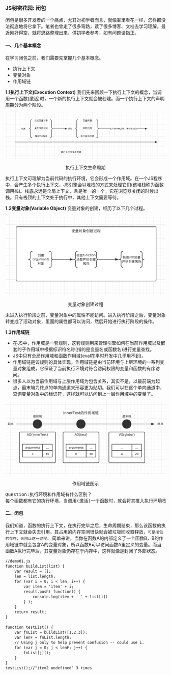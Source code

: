 ﻿### JS秘密花园: 闭包
闭包是很多开发者的一个痛点，尤其对初学者而言，就像雾里看花一样，怎样都没法彻底地将它拿下。笔者也曾走了很多弯路，读了很多博客、文档去学习理解。最近刚好得空，就将思路整理出来，供初学者参考，如有问题请指正。
#### 一、几个基本概念
在学习闭包之前，我们需要先掌握几个基本概念。

- 执行上下文
- 变量对象
- 作用域链

**1.1执行上下文(Execution Context)**
我们先来回顾一下执行上下文的概念，当调用一个函数(激活)时，一个新的执行上下文就会被创建。而一个执行上下文的声明周期分为两个阶段。

![执行上下文生命周期](https://github.com/HarrisChang/MarkDownImages/raw/master/3-2.png)<center>执行上下文生命周期</center>

执行上下文可理解为当前代码的执行环境，它会形成一个作用域。在一个JS程序中，会产生多个执行上下文，JS引擎会以堆栈的方式来处理它们(该堆栈称为函数调用栈)。栈底永远是全局上下文，且是唯一的一个，它在浏览器关闭的时候出栈。只有栈顶的上下文处于执行中，其他上下文需要等待。

**1.2变量对象(Variable Object)**
变量对象的创建，经历了以下几个过程。

![变量对象创建过程](https://github.com/HarrisChang/MarkDownImages/raw/master/3-3.png)<center>变量对象创建过程</center>

未进入执行阶段之前，变量对象中的属性不能访问。进入执行阶段之后，变量对象转变成了活动对象，里面的属性都可以访问，然后开始进行执行阶段的操作。

**1.3作用域链**

- 在JS中，作用域是一套规则，这套规则用来管理引擎如何在当前作用域以及嵌套的子作用域中根据标识符名称(指的是变量名或函数名)进行变量查找。
- JS中只有全局作用域和函数作用域(eval在平时开发中几乎用不到)。
- 作用域链是该规则的具体实现。作用域链是由当前环境与上层环境的一系列变量对象组成，它保证了当前执行环境对符合访问权限的变量和函数的有序访问。
- 很多人以为当前作用域与上层作用域为包含关系，其实不是。以最前端为起点，最末端为终点的单向通道来形容更为贴切。我们可以在这个单向通道中，查询变量对象中的标识符，这样就可以访问到上一层作用域中的变量了。

![作用域链图示](https://github.com/HarrisChang/MarkDownImages/raw/master/4-3.png)
<center>作用域链图示</center>

<pre>
Question:执行环境和作用域有什么区别？
每个函数都有它的执行环境，当调用(激活)一个函数时，就会将其推入执行环境栈中，并产生一个新的执行上下文，函数执行完再将其弹出栈，返回到之前的执行环境。而每个执行环境又有其自己的变量对象，当代码在一个环境中执行时，会行程一个变量对象的作用域链，当前环境的变量对象在最前端，其外部执行环境的变量对象在下一级，一直回溯到全局环境的变量对象。作用域链保证了当前执行环境对符合访问权限的变量和函数的有序访问。当访问一个变量时，会从作用域链的最前端开始搜索，逐级向上。
</pre>

#### 二、闭包
我们知道，函数的执行上下文，在执行完毕之后，生命周期结束，那么该函数的执行上下文就会失去引用。其占用的内存空间很快就会被垃圾回收器释放，`可是闭包的存在，会阻止这一过程。`
简单来讲，当你在函数A的内部定义了一个函数B，B的作用域链中就会包含A的变量对象，所以函数B可以访问函数A里定义的变量。而当函数A执行完毕后，其变量对象仍存在于内存中，这样就像是封闭了外部状态。

```
//demo01.js
function buildList(list) {
    var result = [];
    len = list.length;
    for (var i = 0; i < len; i++) {
        var item = 'item' + i;
        result.push( function() {
            console.log(item + ' ' + list[i])
        } );
    }
    return result;
}

function testList() {
    var fnList = buildList([1,2,3]);
    var lenF = fnList.length; 
    // Using j only to help prevent confusion -- could use i.
    for (var j = 0; j < lenF; j++) {
        fnList[j]();
    }
}
testList();//"item2 undefined" 3 times
```




